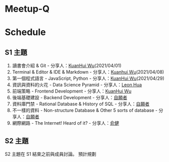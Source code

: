 # Meetup-Q

# Schedule

## S1 主題

1. 讀書會介紹 & Git - 分享人：[KuanHui Wu](https://github.com/kkuanhui)(2021/04/01)
2. Terminal & Editor & IDE & Markdown - 分享人：[Kuanhui Wu](https://github.com/kkuanhui)(2021/04/08)
2. 第一個程式語言 - JavaScript, Python  - 分享人：[KuanHui Wu](https://github.com/kkuanhui)(2021/04/29)
3. 資訊與資料的火花 - Data Science Pyramid - 分享人：[Leon Hua](https://github.com/kid50901)
5. 前端策略 - Frontend Development - 分享人：[KuanHui Wu](https://github.com/kkuanhui)
6. 後端基礎建設 - Backend Development - 分享人：[自願者]()
8. 資料庫門禁 - Rational Database & History of SQL - 分享人：[自願者]()
8. 不一樣的資料 - Non-structure Database & Other 5 sorts of database - 分享人：[自願者]()
9. 網際網路 - The Internet! Heard of it? - 分享人：[俞健]()



## S2 主題

S2 主題在 S1 結束之前與成員討論。
預計規劃
